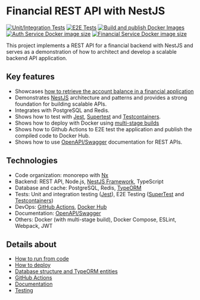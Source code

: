 # Financial REST API with NestJS

[![Unit/Integration Tests](https://github.com/shimisnow/poc-nestjs/actions/workflows/unit-testing.yml/badge.svg)](https://github.com/shimisnow/poc-nestjs/actions/workflows/unit-testing.yml)
[![E2E Tests](https://github.com/shimisnow/poc-nestjs/actions/workflows/e2e-testing.yml/badge.svg)](https://github.com/shimisnow/poc-nestjs/actions/workflows/e2e-testing.yml)
[![Build and publish Docker Images](https://github.com/shimisnow/poc-nestjs/actions/workflows/deploy.yml/badge.svg)](https://github.com/shimisnow/poc-nestjs/actions/workflows/deploy.yml)
[![Auth Service Docker image size](https://img.shields.io/docker/image-size/shimisnow/pocnestjs-auth-service/latest?logo=docker&label=Auth%20Service)](https://hub.docker.com/r/shimisnow/pocnestjs-auth-service)
[![Financial Service Docker image size](https://img.shields.io/docker/image-size/shimisnow/pocnestjs-financial-service/latest?logo=docker&label=Financial%20Service)](https://hub.docker.com/r/shimisnow/pocnestjs-financial-service)

This project implements a REST API for a financial backend with NestJS and serves as a demonstration of how to architect and develop a scalable backend API application.

## Key features

- Showcases [how to retrieve the account balance in a financial application](docs/markdown/resolved-problems/account-balance.md)
- Demonstrates [NestJS](https://docs.nestjs.com/) architecture and patterns and provides a strong foundation for building scalable APIs.
- Integrates with PostgreSQL and Redis.
- Shows how to test with [Jest](https://jestjs.io/), [Supertest](https://github.com/ladjs/supertest) and [Testcontainers](https://testcontainers.com/).
- Shows how to deploy with Docker using [multi-stage builds](https://docs.docker.com/build/building/multi-stage/)
- Shows how to Github Actions to E2E test the application and publish the compiled code to Docker Hub.
- Shows how to use [OpenAPI/Swagger](https://www.openapis.org/) documentation for REST APIs.

## Technologies

- Code organization: monorepo with [Nx](https://nx.dev/)
- Backend: REST API, Node.js, [NestJS Framework](https://docs.nestjs.com/), TypeScript
- Database and cache: PostgreSQL, Redis, [TypeORM](https://typeorm.io/)
- Tests: Unit and integration testing ([Jest](https://jestjs.io/)), E2E Testing ([SuperTest](https://github.com/ladjs/supertest) and [Testcontainers](https://testcontainers.com/))
- DevOps: [GitHub Actions](https://github.com/features/actions), [Docker Hub](https://hub.docker.com/u/shimisnow)
- Documentation: [OpenAPI/Swagger](https://www.openapis.org/)
- Others: Docker (with multi-stage build), Docker Compose, ESLint, Webpack, JWT

## Details about

- [How to run from code](docs/markdown/how-to-run.md)
- [How to deploy](docs/markdown/how-to-deploy.md)
- [Database structure and TypeORM entities](docs/markdown/database-structure.md)
- [GitHub Actions](docs/markdown/github-actions.md)
- [Documentation](docs/markdown/documentation.md)
- [Testing](docs/markdown/testing.md)
